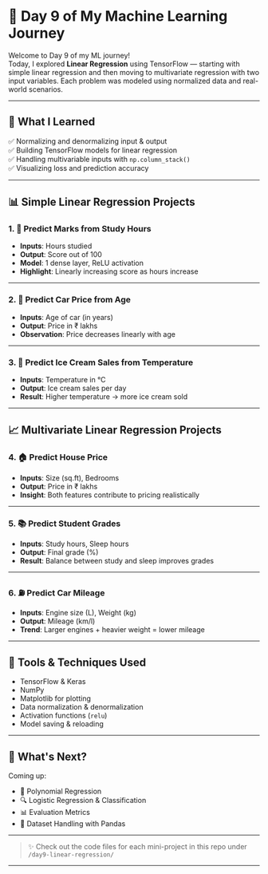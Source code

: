 # 🌱 Day 9 of My Machine Learning Journey

Welcome to Day 9 of my ML journey!  
Today, I explored **Linear Regression** using TensorFlow — starting with simple linear regression and then moving to multivariate regression with two input variables. Each problem was modeled using normalized data and real-world scenarios.

---

## 📘 What I Learned

✅ Normalizing and denormalizing input & output  
✅ Building TensorFlow models for linear regression  
✅ Handling multivariable inputs with `np.column_stack()`  
✅ Visualizing loss and prediction accuracy

---

## 📊 Simple Linear Regression Projects

### 1. 🎯 Predict Marks from Study Hours
- **Inputs**: Hours studied
- **Output**: Score out of 100
- **Model**: 1 dense layer, ReLU activation  
- **Highlight**: Linearly increasing score as hours increase

---

### 2. 🚗 Predict Car Price from Age
- **Inputs**: Age of car (in years)
- **Output**: Price in ₹ lakhs
- **Observation**: Price decreases linearly with age

---

### 3. 🍦 Predict Ice Cream Sales from Temperature
- **Inputs**: Temperature in °C
- **Output**: Ice cream sales per day
- **Result**: Higher temperature → more ice cream sold

---

## 📈 Multivariate Linear Regression Projects

### 4. 🏠 Predict House Price
- **Inputs**: Size (sq.ft), Bedrooms
- **Output**: Price in ₹ lakhs
- **Insight**: Both features contribute to pricing realistically

---

### 5. 📚 Predict Student Grades
- **Inputs**: Study hours, Sleep hours
- **Output**: Final grade (%)
- **Result**: Balance between study and sleep improves grades

---

### 6. ⛽ Predict Car Mileage
- **Inputs**: Engine size (L), Weight (kg)
- **Output**: Mileage (km/l)
- **Trend**: Larger engines + heavier weight = lower mileage

---

## 📌 Tools & Techniques Used

- TensorFlow & Keras
- NumPy
- Matplotlib for plotting
- Data normalization & denormalization
- Activation functions (`relu`)
- Model saving & reloading

---

## 🧠 What's Next?

Coming up:
- 🔄 Polynomial Regression
- 🔍 Logistic Regression & Classification
- 📊 Evaluation Metrics
- 📂 Dataset Handling with Pandas

---

> ✨ Check out the code files for each mini-project in this repo under `/day9-linear-regression/`

---
